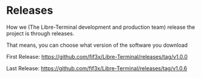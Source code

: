 # Releases

How we (The Libre-Terminal development and production team) release the project is through releases.

That means, you can choose what version of the software you download

First Release: https://github.com/fif3x/Libre-Terminal/releases/tag/v1.0.0

Last Release: https://github.com/fif3x/Libre-Terminal/releases/tag/v1.0.6
